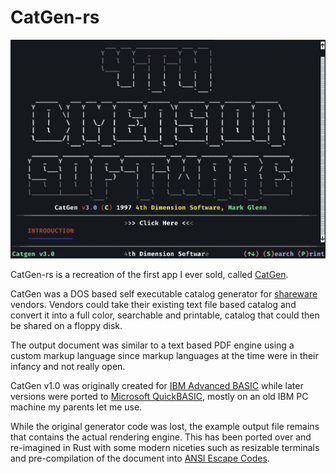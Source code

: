 CatGen-rs
=========

![Screenshot](https://github.com/markglenn/catgen-rs/raw/main/media/screenshot.png)

CatGen-rs is a recreation of the first app I ever sold, called
[CatGen](https://github.com/markglenn/catgen).

CatGen was a DOS based self executable catalog generator for
[shareware](https://en.wikipedia.org/wiki/Shareware) vendors. Vendors could take
their existing text file based catalog and convert it into a full color,
searchable and printable, catalog that could then be shared on a floppy disk.

The output document was similar to a text based PDF engine using a custom markup
language since markup languages at the time were in their infancy and not really
open.

CatGen v1.0 was originally created for
[IBM Advanced BASIC](https://en.wikipedia.org/wiki/IBM_BASIC#IBM_Advanced_BASIC)
while later versions were ported to
[Microsoft QuickBASIC](https://en.wikipedia.org/wiki/QuickBASIC), mostly on an
old IBM PC machine my parents let me use.

While the original generator code was lost, the example output file remains that
contains the actual rendering engine. This has been ported over and re-imagined
in Rust with some modern niceties such as resizable terminals and
pre-compilation of the document into
[ANSI Escape Codes](https://en.wikipedia.org/wiki/ANSI_escape_code).
